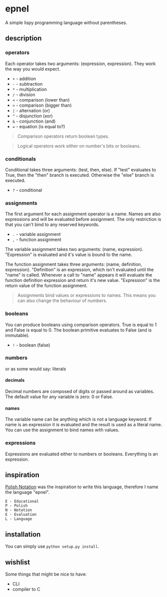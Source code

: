 # epnel
A simple lispy programming language without parentheses.

## description
### operators
Each operator takes two arguments: (expression, expression).
They work the way you would expect.
 - `+` - addition
 - `-` - subtraction
 - `*` - multiplication
 - `/` - division
 - `<` - comparison (lower than)
 - `>` - comparison (bigger than)
 - `|` - alternation (or)
 - `^` - disjunction (xor)
 - `&` - conjunction (and)
 - `=` - equation (is equal to?)

> Comparison operators return boolean types.

> Logical operators work either on number's bits or booleans.

### conditionals
Conditional takes three arguments: (test, then, else).
If "test" evaluates to True, then the "then" branch is executed. Otherwise the "else" branch is executed.
 - `?` - conditional

### assignments
The first argument for each assignment operator is a name.
Names are also expressions and will be evaluated before assignment.
The only restriction is that you can't bind to any reserved keywords.
 - `.` - variable assignment
 - `,` - function assignment

The variable assignment takes two arguments: (name, expression).
"Expression" is evaluated and it's value is bound to the name.

The function assignment takes three arguments: (name, definition, expression).
"Definition" is an expression, which isn't evaluated until the "name" is called.
Whenever a call to "name" appears it will evaluate the function definition expression and return it's new value.
"Expression" is the return value of the function assignment.

> Assignments bind values or expressions to names. This means you can also change the behaviour of numbers.

### booleans
You can produce booleans using comparison operators. True is equal to 1 and False is equal to 0.
The boolean primitive evaluates to False (and is immutable).
 - `!` - boolean (false)

### numbers
or as some would say: literals
#### decimals
Decimal numbers are composed of digits or passed around as variables.
The default value for any variable is zero: 0 or False.

#### names
The variable name can be anything which is not a language keyword.
If name is an expression it is evaluated and the result is used as a literal name.
You can use the assignment to bind names with values.

### expressions
Expressions are evaluated either to numbers or booleans. Everything is an expression.

## inspiration
[Polish Notation](https://pl.wikipedia.org/wiki/Notacja_polska) was the inspiration to write this language, therefore I name the language "epnel".
```
E - Educational
P - Polish
N - Notation
E - Evaluation
L - Language
```

## installation
You can simply use `python setup.py install`.

## wishlist
Some things that might be nice to have:
 - CLI
 - compiler to C

